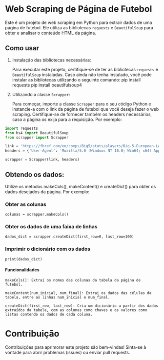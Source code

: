 # Web Scraping de Página de Futebol

Este é um projeto de web scraping em Python para extrair dados de uma página de futebol. Ele utiliza as bibliotecas `requests` e `BeautifulSoup` para obter e analisar o conteúdo HTML da página.

## Como usar

1. Instalação das bibliotecas necessárias:

   Para executar este projeto, certifique-se de ter as bibliotecas `requests` e `BeautifulSoup` instaladas. Caso ainda não tenha instalado, você pode instalar as bibliotecas utilizando o seguinte comando:
    pip install requests
    pip install beautifulsoup4

2. Utilizando a classe `Scrapper`:

    Para começar, importe a classe `Scrapper` para o seu código Python e instancie-a com o link da página de futebol que você deseja fazer o web scraping. Certifique-se de fornecer também os headers necessários, caso a página os exija para a requisição. Por exemplo:

```python
import requests
from bs4 import BeautifulSoup
from scrapper import Scrapper

link = 'https://fbref.com/en/comps/Big5/stats/players/Big-5-European-Leagues-Stats'
headers = {'User-Agent': 'Mozilla/5.0 (Windows NT 10.0; Win64; x64) AppleWebKit/537.36 (KHTML, like Gecko) Chrome/58.0.3029.110 Safari/537.3'}

scrapper = Scrapper(link, headers) 
```


## Obtendo os dados:

Utilize os métodos makeCols(), makeContent() e createDict() para obter os dados desejados da página. Por exemplo:  
  
### Obter as colunas
    colunas = scrapper.makeCols()

### Obter os dados de uma faixa de linhas
    dados_dict = scrapper.createDict(first_row=0, last_row=100)

### Imprimir o dicionário com os dados
    print(dados_dict)

#### Funcionalidades

    makeCols(): Extrai os nomes das colunas da tabela da página de futebol.

    makeContent(num_inicial, num_final): Extrai os dados das células da tabela, entre as linhas num_inicial e num_final.

    createDict(first_row, last_row): Cria um dicionário a partir dos dados extraídos da tabela, com as colunas como chaves e os valores como listas contendo os dados de cada coluna.

# Contribuição

Contribuições para aprimorar este projeto são bem-vindas! Sinta-se à vontade para abrir problemas (issues) ou enviar pull requests.  